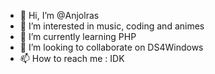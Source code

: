 - 👋 Hi, I’m @Anjolras
- 👀 I’m interested in music, coding and animes
- 🌱 I’m currently learning PHP
- 💞️ I’m looking to collaborate on DS4Windows
- 📫 How to reach me : IDK

<!---
Anjolras/Anjolras is a ✨ special ✨ repository because its `README.md` (this file) appears on your GitHub profile.
You can click the Preview link to take a look at your changes.
--->
